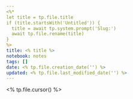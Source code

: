 ```yaml
---
<%*
let title = tp.file.title
if (title.startsWith('Untitled')) {
  title = await tp.system.prompt('Slug:')
  await tp.file.rename(title)
}
%>
title: <% title %>
notebook: notes
tags: []
date: <% tp.file.creation_date('') %>
updated: <% tp.file.last_modified_date('') %>
---
```

<% tp.file.cursor() %>
